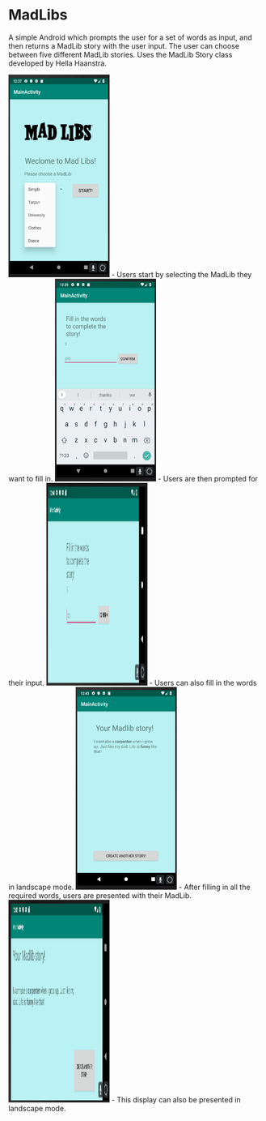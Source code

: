 # MadLibs

A simple Android which prompts the user for a set of words as input, and then returns a MadLib story with the user input. 
The user can choose between five different MadLib stories. Uses the MadLib Story class developed by Hella Haanstra.

<img src="https://github.com/feetjeex/Week-4/blob/master/startActivity.png" width="200" height="400" />
- Users start by selecting the MadLib they want to fill in.

<img src="https://github.com/feetjeex/Week-4/blob/master/gameplayActivity.png" width="200" height="400" />
- Users are then prompted for their input.

<img src="https://github.com/feetjeex/Week-4/blob/master/gameplayActivityLandscape.png" width="200" height="400" />
- Users can also fill in the words in landscape mode.

<img src="https://github.com/feetjeex/Week-4/blob/master/displayActivity.png" width="200" height="400" />
- After filling in all the required words, users are presented with their MadLib.

<img src="https://github.com/feetjeex/Week-4/blob/master/displayActivityLandscape.png" width="200" height="400" />
- This display can also be presented in landscape mode.
